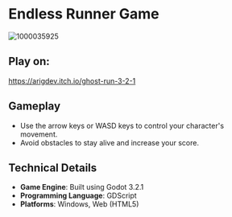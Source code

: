
**Endless Runner Game**
=======================
![1000035925](https://github.com/user-attachments/assets/ace7d7ab-33fb-4131-bfd5-da658d103213)

**Play on:**
------------

https://arigdev.itch.io/ghost-run-3-2-1


**Gameplay**
------------

* Use the arrow keys or WASD keys to control your character's movement.
* Avoid obstacles to stay alive and increase your score.

**Technical Details**
--------------------

* **Game Engine**: Built using Godot 3.2.1 
* **Programming Language**: GDScript
* **Platforms**: Windows, Web (HTML5)

